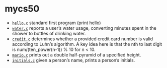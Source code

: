 # mycs50

- [`hello.c`](./c/hello.c) standard first program (print hello)
- [`water.c`](./c/water.c) reports a user’s water usage, converting minutes spent in the shower to bottles of drinking water.
- [`credit.c`](./c/credit.c) determines whether a provided credit card number is valid according to Luhn’s algorithm. A key idea here is that the nth to last digit is num/(ten_power(n-1)) % 10 for n < 10.
- [`mario.c`](./c/mario.c) prints out a double half-pyramid of a specified height.
- [`initials.c`](./c/initials.c) given a person’s name, prints a person’s initials.
 
